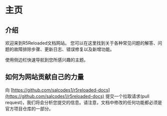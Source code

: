 # 主页

## 介绍

欢迎来到R5Reloaded文档网站。 您可以在这里找到关于各种常见问题的解答、问题的故障排除步骤、更新日志、错误修复以及新增功能。

使用侧边栏快速导航到您所感兴趣的主题。

## 如何为网站贡献自己的力量

向 [https://github.com/salcodes1/r5reloaded-docs](https://github.com/salcodes1/r5reloaded-docs) 提交一个拉取请求\(pull request\)，我们将会分析您提交的信息。请注意，文档中修改的任何功能都必须是官方项目仓库的一部分。

